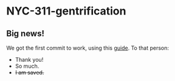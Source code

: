 # NYC-311-gentrification
## **Big news!**
We got the first commit to work, using this [guide](https://intro2r.com/setting-up-a-project-in-rstudio.html).
To that person:
* Thank you!
* So much.
* ~~I am saved.~~
